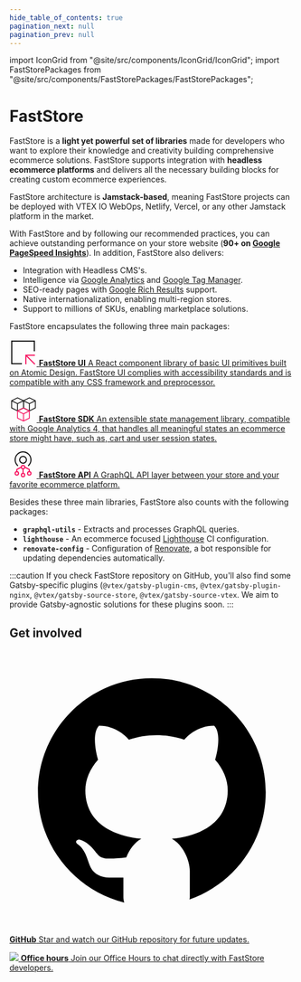 ```yaml
---
hide_table_of_contents: true
pagination_next: null
pagination_prev: null
---
```


import IconGrid from "@site/src/components/IconGrid/IconGrid";
import FastStorePackages from "@site/src/components/FastStorePackages/FastStorePackages";

# FastStore

FastStore is a **light yet powerful set of libraries** made for developers who want to explore their knowledge and creativity building comprehensive ecommerce solutions. FastStore supports integration with **headless ecommerce platforms** and delivers all the necessary building blocks for creating custom ecommerce experiences.

FastStore architecture is **Jamstack-based**, meaning FastStore projects can be deployed with VTEX IO WebOps, Netlify, Vercel, or any other Jamstack platform in the market.

With FastStore and by following our recommended practices, you can achieve outstanding performance on your store website (**90+ on [Google PageSpeed Insights](https://pagespeed.web.dev/)**). In addition, FastStore also delivers:

- Integration with Headless CMS's.
- Intelligence via [Google Analytics](https://analytics.google.com/analytics/web/) and [Google Tag Manager](https://tagmanager.google.com/).
- SEO-ready pages with [Google Rich Results](https://search.google.com/test/rich-results) support.
- Native internationalization, enabling multi-region stores.
- Support to millions of SKUs, enabling marketplace solutions.

FastStore encapsulates the following three main packages:

<FastStorePackages>

[ <svg xmlns="http://www.w3.org/2000/svg" height="48" width="48" viewBox="0 0 48 48"><g stroke-linecap="square" stroke-width="2" fill="none" stroke="currentColor" stroke-linejoin="miter" stroke-miterlimit="10"><polyline points="44 21 44 4 4 4 4 44 21 44"></polyline> <line data-cap="butt" x1="45" y1="45" x2="29" y2="29" stroke-linecap="butt" stroke="#f71963"></line> <polyline points="29 44 29 29 44 29" stroke="#f71963"></polyline></g></svg> **FastStore UI** A React component library of basic UI primitives built on Atomic Design. FastStore UI complies with accessibility standards and is compatible with any CSS framework and preprocessor.](/reference/ui/get-started-faststore-ui)

[ <svg xmlns="http://www.w3.org/2000/svg" height="48" width="48" viewBox="0 0 32 32"><g stroke-linecap="square" stroke-width="1" stroke-miterlimit="10" fill="none" stroke="currentColor" stroke-linejoin="miter" class="nc-icon-wrapper" transform="translate(0.5 0.5)"><polyline points="2 6.5 9 10 16 6.5" data-cap="butt" stroke-linecap="butt"></polyline><line x1="9" y1="10" x2="9" y2="18.5" data-cap="butt" stroke-linecap="butt"></line><polygon points="16 6.5 9 2.999 2 6.5 2 15 9 18.5 16 15 16 6.5"></polygon><polyline points="16 6.5 23 10 30 6.5" data-cap="butt" stroke-linecap="butt"></polyline><line x1="23" y1="10" x2="23" y2="18.5" data-cap="butt" stroke-linecap="butt"></line><polygon points="30 6.5 23 2.999 16 6.5 16 15 23 18.5 30 15 30 6.5"></polygon><polyline points="9 18.5 16 22 23 18.5" data-cap="butt" stroke-linecap="butt" stroke="#f71963"></polyline><line x1="16" y1="22" x2="16" y2="30.5" data-cap="butt" stroke-linecap="butt" stroke="#f71963"></line><polygon points="23 18.5 16 14.999 9 18.5 9 27 16 30.5 23 27 23 18.5" stroke="#f71963"></polygon></g></svg> **FastStore SDK** An extensible state management library, compatible with Google Analytics 4, that handles all meaningful states an ecommerce store might have, such as, cart and user session states.](/reference/sdk/faststore-sdk)

[ <svg xmlns="http://www.w3.org/2000/svg" height="48" width="48" viewBox="0 0 48 48"><g stroke-linecap="square" stroke-width="2" fill="none" stroke="currentColor" stroke-linejoin="miter" class="nc-icon-wrapper" stroke-miterlimit="10"><path d="M14.2,26a14,14,0,1,1,19.6,0"></path><circle cx="24" cy="16" r="6"></circle><circle cx="24" cy="29" r="3" stroke="#f71963"></circle><circle cx="24" cy="43" r="3" stroke="#f71963"></circle><circle cx="13" cy="40" r="3" stroke="#f71963"></circle><line x1="24" y1="32" x2="24" y2="40" data-cap="butt" stroke-linecap="butt" stroke="#f71963"></line><polyline points="13 37 13 33 21 29" data-cap="butt" stroke-linecap="butt" stroke="#f71963"></polyline><circle cx="35" cy="40" r="3" stroke="#f71963"></circle><polyline points="35 37 35 33 27 29" data-cap="butt" stroke-linecap="butt" stroke="#f71963"></polyline></g></svg> **FastStore API** A GraphQL API layer between your store and your favorite ecommerce platform.](/reference/api/faststore-api)

</FastStorePackages>

Besides these three main libraries, FastStore also counts with the following packages:

- **`graphql-utils`** - Extracts and processes GraphQL queries.
- **`lighthouse`** - An ecommerce focused [Lighthouse](https://developers.google.com/web/tools/lighthouse/) CI configuration.
- **`renovate-config`** - Configuration of [Renovate](https://github.com/renovatebot/renovate), a bot responsible for updating dependencies automatically.

:::caution
If you check FastStore repository on GitHub, you'll also find some Gatsby-specific plugins (`@vtex/gatsby-plugin-cms`, `@vtex/gatsby-plugin-nginx`, `@vtex/gatsby-source-store`, `@vtex/gatsby-source-vtex`. We aim to provide Gatsby-agnostic solutions for these plugins soon.
:::

## Get involved

<IconGrid>

[ <svg xmlns="http://www.w3.org/2000/svg" width="510" height="510" viewBox="0 0 30 30" fill="var(--ifm-color-black)"> <path d="M15,3C8.373,3,3,8.373,3,15c0,5.623,3.872,10.328,9.092,11.63C12.036,26.468,12,26.28,12,26.047v-2.051 c-0.487,0-1.303,0-1.508,0c-0.821,0-1.551-0.353-1.905-1.009c-0.393-0.729-0.461-1.844-1.435-2.526 c-0.289-0.227-0.069-0.486,0.264-0.451c0.615,0.174,1.125,0.596,1.605,1.222c0.478,0.627,0.703,0.769,1.596,0.769 c0.433,0,1.081-0.025,1.691-0.121c0.328-0.833,0.895-1.6,1.588-1.962c-3.996-0.411-5.903-2.399-5.903-5.098 c0-1.162,0.495-2.286,1.336-3.233C9.053,10.647,8.706,8.73,9.435,8c1.798,0,2.885,1.166,3.146,1.481C13.477,9.174,14.461,9,15.495,9 c1.036,0,2.024,0.174,2.922,0.483C18.675,9.17,19.763,8,21.565,8c0.732,0.731,0.381,2.656,0.102,3.594 c0.836,0.945,1.328,2.066,1.328,3.226c0,2.697-1.904,4.684-5.894,5.097C18.199,20.49,19,22.1,19,23.313v2.734 c0,0.104-0.023,0.179-0.035,0.268C23.641,24.676,27,20.236,27,15C27,8.373,21.627,3,15,3z"></path></svg> **GitHub** Star and watch our GitHub repository for future updates.](https://github.com/vtex/faststore)

[ ![](https://vtexhelp.vtexassets.com/assets/docs/src/youtube___ca6d67e60f758d352745329b283e8f32.png) **Office hours** Join our Office Hours to chat directly with FastStore developers.](https://www.youtube.com/playlist?list=PLCO3mIyiWj2bkzFzS1N9XLX_iwk0BpO-V)

</IconGrid>
